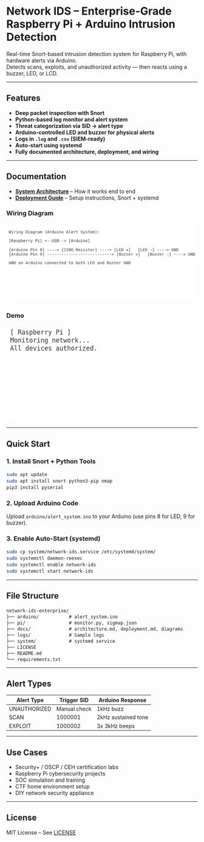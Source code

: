 # Network IDS – Enterprise-Grade Raspberry Pi + Arduino Intrusion Detection

Real-time Snort-based intrusion detection system for Raspberry Pi, with hardware alerts via Arduino.  
Detects scans, exploits, and unauthorized activity — then reacts using a buzzer, LED, or LCD.

---

## Features

- **Deep packet inspection with Snort**
- **Python-based log monitor and alert system**
- **Threat categorization via SID → alert type**
- **Arduino-controlled LED and buzzer for physical alerts**
- **Logs in `.log` and `.csv` (SIEM-ready)**
- **Auto-start using systemd**
- **Fully documented architecture, deployment, and wiring**

---

## Documentation

- **[System Architecture](docs/architecture.md)** – How it works end to end  
- **[Deployment Guide](docs/deployment.md)** – Setup instructions, Snort + systemd  

### Wiring Diagram  
![Wiring Diagram](docs/wiring_diagram.png)

### Demo  
![Demo](docs/demo.gif)

---

## Quick Start

### 1. Install Snort + Python Tools

```bash
sudo apt update
sudo apt install snort python3-pip nmap
pip3 install pyserial
```

### 2. Upload Arduino Code
Upload `arduino/alert_system.ino` to your Arduino (use pins 8 for LED, 9 for buzzer).

### 3. Enable Auto-Start (systemd)

```bash
sudo cp system/network-ids.service /etc/systemd/system/
sudo systemctl daemon-reexec
sudo systemctl enable network-ids
sudo systemctl start network-ids
```

---

## File Structure

```
network-ids-enterprise/
├── arduino/           # alert_system.ino
├── pi/                # monitor.py, sigmap.json
├── docs/              # architecture.md, deployment.md, diagrams
├── logs/              # Sample logs
├── system/            # systemd service
├── LICENSE
├── README.md
└── requirements.txt
```

---

## Alert Types

| Alert Type    | Trigger SID | Arduino Response       |
|---------------|-------------|------------------------|
| UNAUTHORIZED  | Manual check| 1kHz buzz              |
| SCAN          | 1000001     | 2kHz sustained tone    |
| EXPLOIT       | 1000002     | 3x 3kHz beeps          |

---

## Use Cases

- Security+ / OSCP / CEH certification labs
- Raspberry Pi cybersecurity projects
- SOC simulation and training
- CTF home environment setup
- DIY network security appliance

---

## License

MIT License – See [LICENSE](LICENSE)
